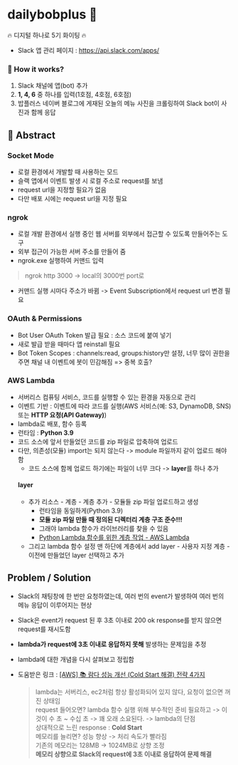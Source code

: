 # dailybobplus 🍚

:fire: 디지털 하나로 5기 화이팅 :fire:
- Slack 앱 관리 페이지 : https://api.slack.com/apps/

### 🔧 How it works? 
1. Slack 채널에 앱(bot) 추가
2. **1, 4, 6** 중 하나를 입력(1호점, 4호점, 6호점)
3. 밥플러스 네이버 블로그에 게재된 오늘의 메뉴 사진을 크롤링하여 Slack bot이 사진과 함께 응답

## 📖 Abstract
### Socket Mode
- 로컬 환경에서 개발할 때 사용하는 모드
- 슬랙 앱에서 이벤트 발생 시 로컬 주소로 request를 보냄
- request url을 지정할 필요가 없음
- 다만 배포 시에는 request url을 지정 필요

### ngrok
- 로컬 개발 환경에서 실행 중인 웹 서버를 외부에서 접근할 수 있도록 만들어주는 도구
- 외부 접근이 가능한 서버 주소를 만들어 줌
- ngrok.exe 실행하여 커맨드 입력
> ngrok http 3000 -> local의 3000번 port로
- 커맨드 실행 시마다 주소가 바뀜 -> Event Subscription에서 request url 변경 필요

### OAuth & Permissions
- Bot User OAuth Token 발급 필요 : 소스 코드에 붙여 넣기
- 새로 발급 받을 때마다 앱 reinstall 필요
- Bot Token Scopes : channels:read, groups:history만 설정, 너무 많이 권한을 주면 채널 내 이벤트에 봇이 민감해짐 => 중복 호출?

### AWS Lambda
- 서버리스 컴퓨팅 서비스, 코드를 실행할 수 있는 환경을 자동으로 관리
- 이벤트 기반 : 이벤트에 따라 코드를 실행(AWS 서비스(예: S3, DynamoDB, SNS) 또는 **HTTP 요청(API Gateway)**)
- lambda로 배포, 함수 등록
- 런타임 : **Python 3.9**
- 코드 소스에 앞서 만들었던 코드를 zip 파일로 압축하여 업로드
- 다만, 의존성(모듈) import는 되지 않는다 -> module 파일까지 같이 업로드 해야 함
  - 코드 소스에 함께 업로드 하기에는 파일이 너무 크다 -> **layer**를 하나 추가
  #### layer
  - 추가 리소스 - 계층 - 계층 추가 - 모듈들 zip 파일 업로드하고 생성
    - 런타임을 동일하게(Python 3.9)
    - **모듈 zip 파일 만들 때 정의된 디렉터리 계층 구조 준수!!!**
    - 그래야 lambda 함수가 라이브러리를 찾을 수 있음
    - [Python Lambda 함수를 위한 계층 작업 - AWS Lambda](https://docs.aws.amazon.com/ko_kr/lambda/latest/dg/python-layers.html)
  - 그리고 lambda 함수 설정 맨 하단에 계층에서 add layer - 사용자 지정 계층 - 이전에 만들었던 layer 선택하고 추가
  

## Problem / Solution
- Slack의 채팅창에 한 번만 요청하였는데, 여러 번의 event가 발생하여 여러 번의 메뉴 응답이 이루어지는 현상
- Slack은 event가 request 된 후 3초 이내로 200 ok response를 받지 않으면 request를 재시도함
- **lambda가 request에 3초 이내로 응답하지 못해** 발생하는 문제임을 추정
- lambda에 대한 개념을 다시 살펴보고 정립함
- 도움받은 링크 : [[AWS] 📚 람다 성능 개선 (Cold Start 해결) 전략 4가지](https://inpa.tistory.com/entry/AWS-%F0%9F%93%9A-%EB%9E%8C%EB%8B%A4-%EC%84%B1%EB%8A%A5-%EA%B0%9C%EC%84%A0-Cold-Start-%ED%95%B4%EA%B2%B0)

  
  > lambda는 서버리스, ec2처럼 항상 활성화되어 있지 않다, 요청이 없으면 꺼진 상태임  
  > request 들어오면? lambda 함수 실행 위해 부수적인 준비 필요하고 -> 이것이 수 초 ~ 수십 초 -> 꽤 오래 소요된다. -> lambda의 단점  
  > 상대적으로 느린 response : **Cold Start**  
  > 메모리를 늘리면? 성능 향상 -> 처리 속도가 빨라짐  
  > 기존의 메모리는 128MB -> 1024MB로 상향 조정  
  > **메모리 상향으로 Slack의 request에 3초 이내로 응답하여 문제 해결**  
